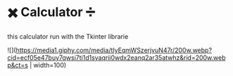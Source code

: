 # :heavy_multiplication_x: Calculator :heavy_division_sign:

this calculator run with the Tkinter librarie

![](https://media1.giphy.com/media/tIyEqmWSzerjvuN47r/200w.webp?cid=ecf05e47buy7qwsi7ti1d1syaqrii0wdx2eanq2ar35atwhz&rid=200w.webp&ct=s | width=100)
